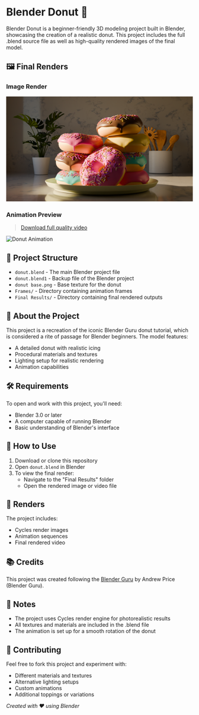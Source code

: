 # Blender Donut 🍩

Blender Donut is a beginner-friendly 3D modeling project built in Blender, showcasing the creation of a realistic donut. This project includes the full .blend source file as well as high-quality rendered images of the final model.

## 🖼️ Final Renders

### Image Render
![Donut Render](https://github.com/KanishkKumarMeena/Blender-Donut/blob/1e3f0b13f66392f141106689954e42f2b4f48fbc/Final%20Results/Donut%20Cycles.png)

### Animation Preview
> [Download full quality video](https://github.com/KanishkKumarMeena/Blender-Donut/blob/2489553d063c663702620af624cad4830e61c8d8/Final%20Results/Donut%20Video.mp4)

![Donut Animation](https://github.com/KanishkKumarMeena/Blender-Donut/blob/2489553d063c663702620af624cad4830e61c8d8/Final%20Results/Donut.gif)

## 📁 Project Structure

- `donut.blend` - The main Blender project file
- `donut.blend1` - Backup file of the Blender project
- `donut base.png` - Base texture for the donut
- `Frames/` - Directory containing animation frames
- `Final Results/` - Directory containing final rendered outputs

## 🎨 About the Project

This project is a recreation of the iconic Blender Guru donut tutorial, which is considered a rite of passage for Blender beginners. The model features:

- A detailed donut with realistic icing
- Procedural materials and textures
- Lighting setup for realistic rendering
- Animation capabilities

## 🛠️ Requirements

To open and work with this project, you'll need:

- Blender 3.0 or later
- A computer capable of running Blender
- Basic understanding of Blender's interface

## 🚀 How to Use

1. Download or clone this repository
2. Open `donut.blend` in Blender
3. To view the final render:
   - Navigate to the "Final Results" folder
   - Open the rendered image or video file

## 🎥 Renders

The project includes:
- Cycles render images
- Animation sequences
- Final rendered video

## 📚 Credits

This project was created following the [Blender Guru](https://www.youtube.com/playlist?list=PLjEaoINr3zgFX8ZsChQVQsuDSjEqdWMAD) by Andrew Price (Blender Guru).

## 📝 Notes

- The project uses Cycles render engine for photorealistic results
- All textures and materials are included in the .blend file
- The animation is set up for a smooth rotation of the donut

## 🤝 Contributing

Feel free to fork this project and experiment with:
- Different materials and textures
- Alternative lighting setups
- Custom animations
- Additional toppings or variations

*Created with ❤️ using Blender* 
